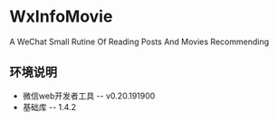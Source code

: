 # WxInfoMovie
A WeChat Small Rutine Of Reading Posts And Movies Recommending

## 环境说明
+ 微信web开发者工具 -- v0.20.191900
+ 基础库 -- 1.4.2
